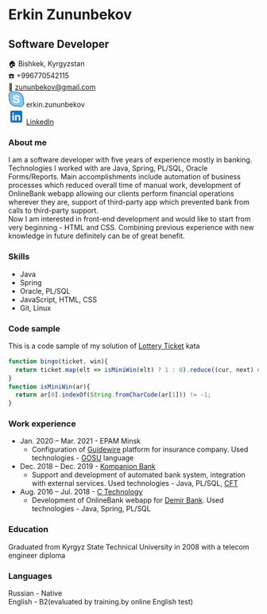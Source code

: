 # Erkin Zununbekov

## Software Developer

:house: Bishkek, Kyrgyzstan  
:telephone: +996770542115  
:email: zununbekov@gmail.com  
![skype](icons/small/skype.svg) erkin.zununbekov  
![linkedin](icons/small/in.svg) [LinkedIn](https://www.linkedin.com/in/erkin-zununbekov-555532b8)  

### About me  

I am a software developer with five years of experience mostly in banking. Technologies I worked with are Java, Spring, PL/SQL, Oracle Forms/Reports. Main accomplishments include automation of business processes which reduced overall time of manual work, development of OnlineBank webapp allowing our clients perform financial operations wherever they are, support of third-party app which prevented bank from calls to third-party support.  
Now I am interested in front-end development and would like to start from very beginning - HTML and CSS. Combining previous experience with new knowledge in future definitely can be of great benefit.    

### Skills

* Java
* Spring
* Oracle, PL/SQL
* JavaScript, HTML, CSS
* Git, Linux

### Code sample

This is a code sample of my solution of [Lottery Ticket](https://www.codewars.com/kata/57f625992f4d53c24200070e) kata

```javascript
function bingo(ticket, win){
  return ticket.map(elt => isMiniWin(elt) ? 1 : 0).reduce((cur, next) => cur + next) >= win ? 'Winner!' : 'Loser!';
}
function isMiniWin(ar){ 	
  return ar[0].indexOf(String.fromCharCode(ar[1])) != -1;
}
```

### Work experience

* Jan. 2020 &ndash; Mar. 2021 - EPAM Minsk
  * Configuration of [Guidewire](https://en.wikipedia.org/wiki/Guidewire_Software) platform for insurance company. Used technologies - [GOSU](https://gosu-lang.github.io/) language
* Dec. 2018 &ndash; Dec. 2019 - [Kompanion Bank](https://www.kompanion.kg/)
  * Support and development of automated bank system, integration with external services. Used technologies - Java, PL/SQL, [CFT](https://www.cft.ru/)
* Aug. 2016 &ndash; Jul. 2018 - [C Technology](https://ctechnology.kg/)
  * Development of OnlineBank webapp for [Demir Bank](https://www.demirbank.kg/en-us). Used technologies - Java, Spring, PL/SQL

### Education

Graduated from Kyrgyz State Technical University in 2008 with a telecom engineer diploma

### Languages

Russian - Native  
English - B2(evaluated by training.by online English test)
  
